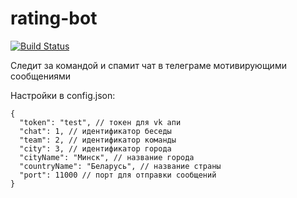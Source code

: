 # rating-bot

[![Build Status](https://travis-ci.org/atanana/rating-bot.svg?branch=master)](https://travis-ci.org/atanana/rating-bot)

Следит за командой и спамит чат в телеграме мотивирующими сообщениями

Настройки в config.json:

    {
      "token": "test", // токен для vk апи
      "chat": 1, // идентификатор беседы
      "team": 2, // идентификатор команды
      "city": 3, // идентификатор города
      "cityName": "Минск", // название города
      "countryName": "Беларусь", // название страны
      "port": 11000 // порт для отправки сообщений
    }